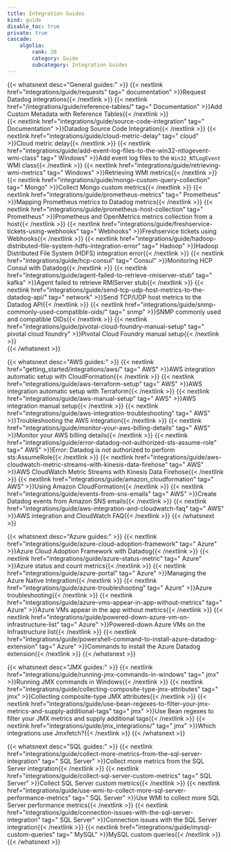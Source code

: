 ```yaml
---
title: Integration Guides
kind: guide
disable_toc: true
private: true
cascade:
    algolia:
        rank: 20
        category: Guide
        subcategory: Integration Guides
---
```


{{< whatsnext desc="General guides:" >}}
    {{< nextlink href="integrations/guide/requests" tag=" documentation" >}}Request Datadog integrations{{< /nextlink >}}
    {{< nextlink href="/integrations/guide/reference-tables/" tag=" Documentation" >}}Add Custom Metadata with Reference Tables{{< /nextlink >}}   
    {{< nextlink href="integrations/guide/source-code-integration" tag=" Documentation" >}}Datadog Source Code Integration{{< /nextlink >}}
    {{< nextlink href="integrations/guide/cloud-metric-delay" tag=" cloud" >}}Cloud metric delay{{< /nextlink >}}
    {{< nextlink href="integrations/guide/add-event-log-files-to-the-win32-ntlogevent-wmi-class" tag=" Windows" >}}Add event log files to the `Win32_NTLogEvent` WMI class{{< /nextlink >}}
    {{< nextlink href="integrations/guide/retrieving-wmi-metrics" tag=" Windows" >}}Retrieving WMI metrics{{< /nextlink >}}
    {{< nextlink href="integrations/guide/mongo-custom-query-collection" tag=" Mongo" >}}Collect Mongo custom metrics{{< /nextlink >}}
    {{< nextlink href="integrations/guide/prometheus-metrics" tag=" Prometheus" >}}Mapping Prometheus metrics to Datadog metrics{{< /nextlink >}}
    {{< nextlink href="integrations/guide/prometheus-host-collection" tag=" Prometheus" >}}Prometheus and OpenMetrics metrics collection from a host{{< /nextlink >}}
    {{< nextlink href="integrations/guide/freshservice-tickets-using-webhooks" tag=" Webhooks" >}}Freshservice tickets using Webhooks{{< /nextlink >}}
    {{< nextlink href="integrations/guide/hadoop-distributed-file-system-hdfs-integration-error" tag=" Hadoop" >}}Hadoop Distributed File System (HDFS) integration error{{< /nextlink >}}
    {{< nextlink href="integrations/guide/hcp-consul" tag=" Consul" >}}Monitoring HCP Consul with Datadog{{< /nextlink >}}
    {{< nextlink href="integrations/guide/agent-failed-to-retrieve-rmiserver-stub" tag=" kafka" >}}Agent failed to retrieve RMIServer stub{{< /nextlink >}}
    {{< nextlink href="integrations/guide/send-tcp-udp-host-metrics-to-the-datadog-api/" tag=" network" >}}Send TCP/UDP host metrics to the Datadog API{{< /nextlink >}}
    {{< nextlink href="integrations/guide/snmp-commonly-used-compatible-oids/" tag=" snmp" >}}SNMP commonly used and compatible OIDs{{< /nextlink >}} 
    {{< nextlink href="integrations/guide/pivotal-cloud-foundry-manual-setup" tag=" pivotal cloud foundry" >}}Pivotal Cloud Foundry manual setup{{< /nextlink >}}     
{{< /whatsnext >}}

{{< whatsnext desc="AWS guides:" >}}
    {{< nextlink href="getting_started/integrations/aws/" tag=" AWS" >}}AWS integration automatic setup with CloudFormation{{< /nextlink >}}
    {{< nextlink href="integrations/guide/aws-terraform-setup" tag=" AWS" >}}AWS integration automatic setup with Terraform{{< /nextlink >}}
    {{< nextlink href="integrations/guide/aws-manual-setup" tag=" AWS" >}}AWS integration manual setup{{< /nextlink >}}
    {{< nextlink href="integrations/guide/aws-integration-troubleshooting" tag=" AWS" >}}Troubleshooting the AWS integration{{< /nextlink >}}
    {{< nextlink href="integrations/guide/monitor-your-aws-billing-details" tag=" AWS" >}}Monitor your AWS billing details{{< /nextlink >}}
    {{< nextlink href="integrations/guide/error-datadog-not-authorized-sts-assume-role" tag=" AWS" >}}Error: Datadog is not authorized to perform sts:AssumeRole{{< /nextlink >}}
    {{< nextlink href="integrations/guide/aws-cloudwatch-metric-streams-with-kinesis-data-firehose" tag=" AWS" >}}AWS CloudWatch Metric Streams with Kinesis Data Firehose{{< /nextlink >}}
    {{< nextlink href="integrations/guide/amazon_cloudformation" tag=" AWS" >}}Using Amazon CloudFormation{{< /nextlink >}}
    {{< nextlink href="integrations/guide/events-from-sns-emails" tag=" AWS" >}}Create Datadog events from Amazon SNS emails{{< /nextlink >}}
    {{< nextlink href="integrations/guide/aws-integration-and-cloudwatch-faq" tag=" AWS" >}}AWS integration and CloudWatch FAQ{{< /nextlink >}}
{{< /whatsnext >}}

{{< whatsnext desc="Azure guides:" >}}
    {{< nextlink href="integrations/guide/azure-cloud-adoption-framework" tag=" Azure" >}}Azure Cloud Adoption Framework with Datadog{{< /nextlink >}}
    {{< nextlink href="integrations/guide/azure-status-metric" tag=" Azure" >}}Azure status and count metrics{{< /nextlink >}}
    {{< nextlink href="integrations/guide/azure-portal" tag=" Azure" >}}Managing the Azure Native Integration{{< /nextlink >}}
    {{< nextlink href="integrations/guide/azure-troubleshooting" tag=" Azure" >}}Azure troubleshooting{{< /nextlink >}}
    {{< nextlink href="integrations/guide/azure-vms-appear-in-app-without-metrics" tag=" Azure" >}}Azure VMs appear in the app without metrics{{< /nextlink >}}
    {{< nextlink href="integrations/guide/powered-down-azure-vm-on-infrastructure-list" tag=" Azure" >}}Powered-down Azure VMs on the Infrastructure list{{< /nextlink >}}
    {{< nextlink href="integrations/guide/powershell-command-to-install-azure-datadog-extension" tag=" Azure" >}}Commands to install the Azure Datadog extension{{< /nextlink >}}
{{< /whatsnext >}}

{{< whatsnext desc="JMX guides:" >}}
    {{< nextlink href="integrations/guide/running-jmx-commands-in-windows" tag=" jmx" >}}Running JMX commands in Windows{{< /nextlink >}}
    {{< nextlink href="integrations/guide/collecting-composite-type-jmx-attributes" tag=" jmx" >}}Collecting composite-type JMX attributes{{< /nextlink >}}
    {{< nextlink href="integrations/guide/use-bean-regexes-to-filter-your-jmx-metrics-and-supply-additional-tags" tag=" jmx" >}}Use Bean regexes to filter your JMX metrics and supply additional tags{{< /nextlink >}}
    {{< nextlink href="integrations/guide/jmx_integrations/" tag=" jmx" >}}Which integrations use Jmxfetch?{{< /nextlink >}}
{{< /whatsnext >}}

{{< whatsnext desc="SQL guides:" >}}
    {{< nextlink href="integrations/guide/collect-more-metrics-from-the-sql-server-integration" tag=" SQL Server" >}}Collect more metrics from the SQL Server integration{{< /nextlink >}}
    {{< nextlink href="integrations/guide/collect-sql-server-custom-metrics" tag=" SQL Server" >}}Collect SQL Server custom metrics{{< /nextlink >}}
    {{< nextlink href="integrations/guide/use-wmi-to-collect-more-sql-server-performance-metrics" tag=" SQL Server" >}}Use WMI to collect more SQL Server performance metrics{{< /nextlink >}}
    {{< nextlink href="integrations/guide/connection-issues-with-the-sql-server-integration" tag=" SQL Server" >}}Connection issues with the SQL Server integration{{< /nextlink >}}
    {{< nextlink href="integrations/guide/mysql-custom-queries" tag=" MySQL" >}}MySQL custom queries{{< /nextlink >}}
{{< /whatsnext >}}


